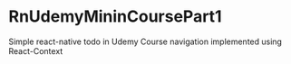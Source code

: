 # RnUdemyMininCoursePart1
Simple react-native todo in Udemy Course 
navigation implemented using React-Context


